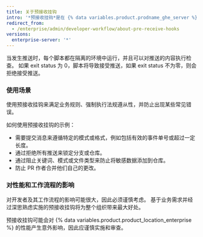 ```yaml
---
title: 关于预接收挂钩
intro: '*预接收挂钩*是在 {% data variables.product.prodname_ghe_server %} 设备上运行的脚本，可用于实施质量检查。'
redirect_from:
  - /enterprise/admin/developer-workflow/about-pre-receive-hooks
versions:
  enterprise-server: '*'
---
```


当发生推送时，每个脚本都在隔离的环境中运行，并且可以对推送的内容执行检查。 如果 exit status 为 0，脚本将导致接受推送，如果 exit status 不为零，则会拒绝接受推送。

### 使用场景
使用预接收挂钩来满足业务规则、强制执行法规遵从性，并防止出现某些常见错误。

如何使用预接收挂钩的示例：

- 需要提交消息来遵循特定的模式或格式，例如包括有效的事件单号或超过一定长度。
- 通过拒绝所有推送来锁定分支或仓库。
- 通过阻止关键词、模式或文件类型来防止将敏感数据添加到仓库。
- 防止 PR 作者合并他们自己的更改。

### 对性能和工作流程的影响
对开发者及其工作流程的影响可能很大，因此必须谨慎考虑。 基于业务需求并经过深思熟虑实施的预接收挂钩将为整个组织带来最大好处。

预接收挂钩可能会对 {% data variables.product.product_location_enterprise %} 的性能产生意外影响，因此应谨慎实施和审查。
